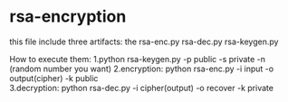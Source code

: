 # rsa-encryption

this file include three artifacts:
the rsa-enc.py rsa-dec.py rsa-keygen.py


How to execute them:
1.python rsa-keygen.py -p public -s private -n (random number you want)
2.encryption:
python rsa-enc.py -i input -o output(cipher) -k public    
3.decryption:
python rsa-dec.py -i cipher(output) -o recover -k private
